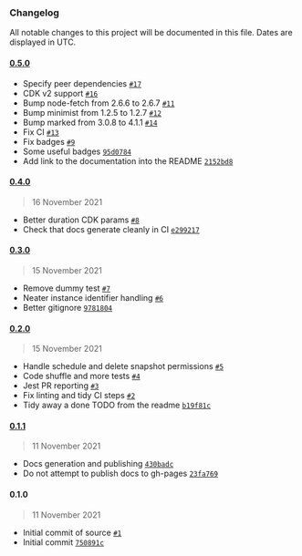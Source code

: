 ### Changelog

All notable changes to this project will be documented in this file. Dates are displayed in UTC.

#### [0.5.0](https://github.com/isotoma/aurora-snapshot-copier-cdk/compare/0.4.0...0.5.0)

- Specify peer dependencies [`#17`](https://github.com/isotoma/aurora-snapshot-copier-cdk/pull/17)
- CDK v2 support [`#16`](https://github.com/isotoma/aurora-snapshot-copier-cdk/pull/16)
- Bump node-fetch from 2.6.6 to 2.6.7 [`#11`](https://github.com/isotoma/aurora-snapshot-copier-cdk/pull/11)
- Bump minimist from 1.2.5 to 1.2.7 [`#12`](https://github.com/isotoma/aurora-snapshot-copier-cdk/pull/12)
- Bump marked from 3.0.8 to 4.1.1 [`#14`](https://github.com/isotoma/aurora-snapshot-copier-cdk/pull/14)
- Fix CI [`#13`](https://github.com/isotoma/aurora-snapshot-copier-cdk/pull/13)
- Fix badges [`#9`](https://github.com/isotoma/aurora-snapshot-copier-cdk/pull/9)
- Some useful badges [`95d0784`](https://github.com/isotoma/aurora-snapshot-copier-cdk/commit/95d078421f25bdf2d0da6da1b1a4a0ab276bfe26)
- Add link to the documentation into the README [`2152bd8`](https://github.com/isotoma/aurora-snapshot-copier-cdk/commit/2152bd8020f1f6846d69c0eeba29868afcbc22ed)

#### [0.4.0](https://github.com/isotoma/aurora-snapshot-copier-cdk/compare/0.3.0...0.4.0)

> 16 November 2021

- Better duration CDK params [`#8`](https://github.com/isotoma/aurora-snapshot-copier-cdk/pull/8)
- Check that docs generate cleanly in CI [`e299217`](https://github.com/isotoma/aurora-snapshot-copier-cdk/commit/e2992171555c70cea5ac323d041ae008c95df27d)

#### [0.3.0](https://github.com/isotoma/aurora-snapshot-copier-cdk/compare/0.2.0...0.3.0)

> 15 November 2021

- Remove dummy test [`#7`](https://github.com/isotoma/aurora-snapshot-copier-cdk/pull/7)
- Neater instance identifier handling [`#6`](https://github.com/isotoma/aurora-snapshot-copier-cdk/pull/6)
- Better gitignore [`9781804`](https://github.com/isotoma/aurora-snapshot-copier-cdk/commit/9781804633aa18fb356a8cc758c14221533af170)

#### [0.2.0](https://github.com/isotoma/aurora-snapshot-copier-cdk/compare/0.1.1...0.2.0)

> 15 November 2021

- Handle schedule and delete snapshot permissions [`#5`](https://github.com/isotoma/aurora-snapshot-copier-cdk/pull/5)
- Code shuffle and more tests [`#4`](https://github.com/isotoma/aurora-snapshot-copier-cdk/pull/4)
- Jest PR reporting [`#3`](https://github.com/isotoma/aurora-snapshot-copier-cdk/pull/3)
- Fix linting and tidy CI steps [`#2`](https://github.com/isotoma/aurora-snapshot-copier-cdk/pull/2)
- Tidy away a done TODO from the readme [`b19f81c`](https://github.com/isotoma/aurora-snapshot-copier-cdk/commit/b19f81c56e8f419b854ba32123818505ad65338a)

#### [0.1.1](https://github.com/isotoma/aurora-snapshot-copier-cdk/compare/0.1.0...0.1.1)

> 11 November 2021

- Docs generation and publishing [`430badc`](https://github.com/isotoma/aurora-snapshot-copier-cdk/commit/430badcc995d42444c924d2ed4d107670792f3dd)
- Do not attempt to publish docs to gh-pages [`23fa769`](https://github.com/isotoma/aurora-snapshot-copier-cdk/commit/23fa769c8c29c69703c8614f205e7f9de91da6a5)

#### 0.1.0

> 11 November 2021

- Initial commit of source [`#1`](https://github.com/isotoma/aurora-snapshot-copier-cdk/pull/1)
- Initial commit [`750891c`](https://github.com/isotoma/aurora-snapshot-copier-cdk/commit/750891cf04050dd5e9d83dbfc6fe9f7f45507213)
